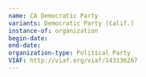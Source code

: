 ```yaml
---
name: CA Democratic Party
variants: Democratic Party (Calif.)
instance-of: organization
begin-date: 
end-date: 
organization-type: Political Party
VIAF: http://viaf.org/viaf/143136267
---
```


